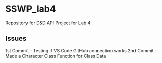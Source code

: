 # SSWP_lab4
Repository for D&amp;D API Project for Lab 4

## Issues
1st Commit - Testing if VS Code GitHub connection works
2nd Commit - Made a Character Class Function for Class Data